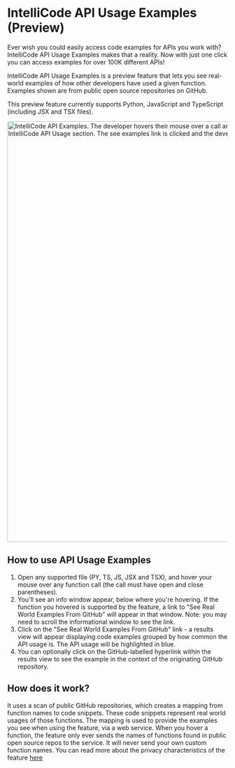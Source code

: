 # IntelliCode API Usage Examples (Preview)

Ever wish you could easily access code examples for APIs you work with? IntelliCode API Usage Examples makes that a reality. Now with just one click you can access examples for over 100K different APIs!

IntelliCode API Usage Examples is a preview feature that lets you see real-world examples of how other developers have used a given function. Examples shown are from public open source repositories on GitHub.

This preview feature currently supports Python, JavaScript and TypeScript (including JSX and TSX files). 

<img width="960px" src="https://aka.ms/IntelliCodeUsageExamplesv2" alt="IntelliCode API Examples. The developer hovers their mouse over a call and a hover window appears. The hover window is scrolled until the IntelliCode API Usage section. The see examples link is clicked and the developer reviews code examples shown in a new untitled editor."/>

## How to use API Usage Examples

1. Open any supported file (PY, TS, JS, JSX and TSX), and hover your mouse over any function call (the call must have open and close parentheses). 
2. You'll see an info window appear, below where you're hovering. If the function you hovered is supported by the feature, a link to "See Real World Examples From GitHub" will appear in that window. Note: you may need to scroll the informational window to see the link.
3. Click on the "See Real World Examples From GitHub" link - a results view will appear displaying code examples grouped by how common the API usage is. The API usage will be highlighted in blue.
4. You can optionally click on the GitHub-labelled hyperlink within the results view to see the example in the context of the originating GitHub repository.

## How does it work?
It uses a scan of public GitHub repositories, which creates a mapping from function names to code snippets. These code snippets represent real world usages of those functions. The mapping is used to provide the examples you see when using the feature, via a web service. When you hover a function, the feature only ever sends the names of functions found in public open source repos to the service. It will never send your own custom function names. You can read more about the privacy characteristics of the feature [here](https://github.com/MicrosoftDocs/intellicode/blob/HEAD/intellicode-privacy.md#intellicode-api-usage-examples)